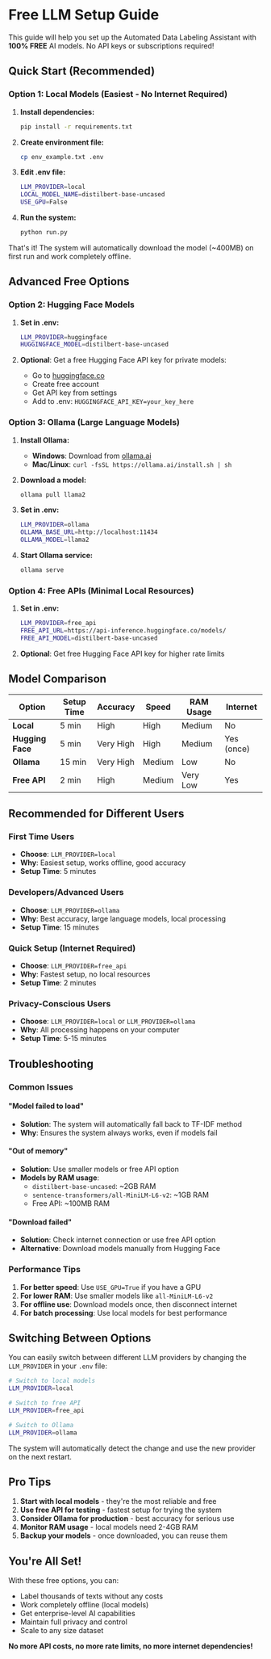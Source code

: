 # Free LLM Setup Guide

This guide will help you set up the Automated Data Labeling Assistant with **100% FREE** AI models. No API keys or subscriptions required!

## Quick Start (Recommended)

### Option 1: Local Models (Easiest - No Internet Required)

1. **Install dependencies:**
   ```bash
   pip install -r requirements.txt
   ```

2. **Create environment file:**
   ```bash
   cp env_example.txt .env
   ```

3. **Edit .env file:**
   ```bash
   LLM_PROVIDER=local
   LOCAL_MODEL_NAME=distilbert-base-uncased
   USE_GPU=False
   ```

4. **Run the system:**
   ```bash
   python run.py
   ```

That's it! The system will automatically download the model (~400MB) on first run and work completely offline.

## Advanced Free Options

### Option 2: Hugging Face Models

1. **Set in .env:**
   ```bash
   LLM_PROVIDER=huggingface
   HUGGINGFACE_MODEL=distilbert-base-uncased
   ```

2. **Optional**: Get a free Hugging Face API key for private models:
   - Go to [huggingface.co](https://huggingface.co)
   - Create free account
   - Get API key from settings
   - Add to .env: `HUGGINGFACE_API_KEY=your_key_here`

### Option 3: Ollama (Large Language Models)

1. **Install Ollama:**
   - **Windows**: Download from [ollama.ai](https://ollama.ai)
   - **Mac/Linux**: `curl -fsSL https://ollama.ai/install.sh | sh`

2. **Download a model:**
   ```bash
   ollama pull llama2
   ```

3. **Set in .env:**
   ```bash
   LLM_PROVIDER=ollama
   OLLAMA_BASE_URL=http://localhost:11434
   OLLAMA_MODEL=llama2
   ```

4. **Start Ollama service:**
   ```bash
   ollama serve
   ```

### Option 4: Free APIs (Minimal Local Resources)

1. **Set in .env:**
   ```bash
   LLM_PROVIDER=free_api
   FREE_API_URL=https://api-inference.huggingface.co/models/
   FREE_API_MODEL=distilbert-base-uncased
   ```

2. **Optional**: Get free Hugging Face API key for higher rate limits

## Model Comparison

| Option | Setup Time | Accuracy | Speed | RAM Usage | Internet |
|--------|------------|----------|-------|-----------|----------|
| **Local** | 5 min | High | High | Medium | No |
| **Hugging Face** | 5 min | Very High | High | Medium | Yes (once) |
| **Ollama** | 15 min | Very High | Medium | Low | No |
| **Free API** | 2 min | High | Medium | Very Low | Yes |

## Recommended for Different Users

### First Time Users
- **Choose**: `LLM_PROVIDER=local`
- **Why**: Easiest setup, works offline, good accuracy
- **Setup Time**: 5 minutes

### Developers/Advanced Users
- **Choose**: `LLM_PROVIDER=ollama`
- **Why**: Best accuracy, large language models, local processing
- **Setup Time**: 15 minutes

### Quick Setup (Internet Required)
- **Choose**: `LLM_PROVIDER=free_api`
- **Why**: Fastest setup, no local resources
- **Setup Time**: 2 minutes

### Privacy-Conscious Users
- **Choose**: `LLM_PROVIDER=local` or `LLM_PROVIDER=ollama`
- **Why**: All processing happens on your computer
- **Setup Time**: 5-15 minutes

## Troubleshooting

### Common Issues

#### "Model failed to load"
- **Solution**: The system will automatically fall back to TF-IDF method
- **Why**: Ensures the system always works, even if models fail

#### "Out of memory"
- **Solution**: Use smaller models or free API option
- **Models by RAM usage**:
  - `distilbert-base-uncased`: ~2GB RAM
  - `sentence-transformers/all-MiniLM-L6-v2`: ~1GB RAM
  - Free API: ~100MB RAM

#### "Download failed"
- **Solution**: Check internet connection or use free API option
- **Alternative**: Download models manually from Hugging Face

### Performance Tips

1. **For better speed**: Use `USE_GPU=True` if you have a GPU
2. **For lower RAM**: Use smaller models like `all-MiniLM-L6-v2`
3. **For offline use**: Download models once, then disconnect internet
4. **For batch processing**: Use local models for best performance

## Switching Between Options

You can easily switch between different LLM providers by changing the `LLM_PROVIDER` in your `.env` file:

```bash
# Switch to local models
LLM_PROVIDER=local

# Switch to free API
LLM_PROVIDER=free_api

# Switch to Ollama
LLM_PROVIDER=ollama
```

The system will automatically detect the change and use the new provider on the next restart.

## Pro Tips

1. **Start with local models** - they're the most reliable and free
2. **Use free API for testing** - fastest setup for trying the system
3. **Consider Ollama for production** - best accuracy for serious use
4. **Monitor RAM usage** - local models need 2-4GB RAM
5. **Backup your models** - once downloaded, you can reuse them

## You're All Set!

With these free options, you can:
- Label thousands of texts without any costs
- Work completely offline (local models)
- Get enterprise-level AI capabilities
- Maintain full privacy and control
- Scale to any size dataset

**No more API costs, no more rate limits, no more internet dependencies!** 